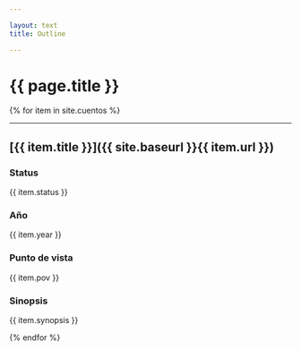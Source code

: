 ```yaml
---

layout: text
title: Outline

---
```


# {{ page.title }}

{% for item in site.cuentos %}

---

## [{{ item.title }}]({{ site.baseurl }}{{ item.url }})

### Status

{{ item.status }}

### Año

{{ item.year }}

### Punto de vista

{{ item.pov }}

### Sinopsis

{{ item.synopsis }}

{% endfor %}